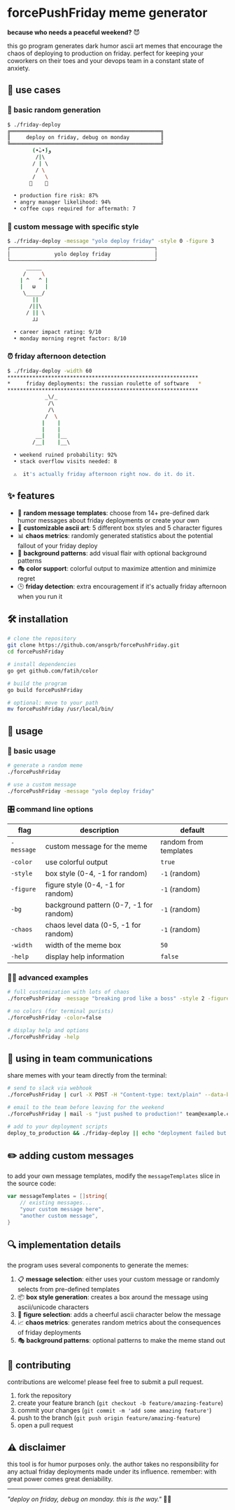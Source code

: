 # forcePushFriday meme generator

**because who needs a peaceful weekend?** 😈

this go program generates dark humor ascii art memes that encourage the chaos of deploying to production on friday. perfect for keeping your coworkers on their toes and your devops team in a constant state of anxiety.

## 👀 use cases

### 🎲 basic random generation

```bash
$ ./friday-deploy
╔════════════════════════════════════════════════╗
║     deploy on friday, debug on monday          ║
╚════════════════════════════════════════════════╝
        (•̀ᴗ•́)و       
         /|\         
        / | \        
         / \         
        /   \        
       👟    👟       

  • production fire risk: 87%
  • angry manager likelihood: 94%
  • coffee cups required for aftermath: 7
```

### 💬 custom message with specific style

```bash
$ ./friday-deploy -message "yolo deploy friday" -style 0 -figure 3
┌──────────────────────────────────────────────┐
│              yolo deploy friday              │
└──────────────────────────────────────────────┘
      _____           
     /     \          
    | ^   ^ |         
    |   ω   |         
     \_____/          
        ||            
       /||\           
      / || \          
        ⅃⅃ 

  • career impact rating: 9/10
  • monday morning regret factor: 8/10
```

### ⏰ friday afternoon detection

```bash
$ ./friday-deploy -width 60
*************************************************************
*     friday deployments: the russian roulette of software   *
*************************************************************
            _\/_        
             /\         
             /\         
            /  \        
           |    |       
           |    |       
         __|    |__     
        /__|    |__\    

  • weekend ruined probability: 92%
  • stack overflow visits needed: 8

  ⚠️  it's actually friday afternoon right now. do it. do it.
```

## ✨ features

- 📝 **random message templates**: choose from 14+ pre-defined dark humor messages about friday deployments or create your own
- 🎨 **customizable ascii art**: 5 different box styles and 5 character figures
- 📊 **chaos metrics**: randomly generated statistics about the potential fallout of your friday deploy
- 🌈 **background patterns**: add visual flair with optional background patterns
- 🎭 **color support**: colorful output to maximize attention and minimize regret
- 🕒 **friday detection**: extra encouragement if it's actually friday afternoon when you run it

## 🛠️ installation

```bash
# clone the repository
git clone https://github.com/ansgrb/forcePushFriday.git
cd forcePushFriday

# install dependencies
go get github.com/fatih/color

# build the program
go build forcePushFriday

# optional: move to your path
mv forcePushFriday /usr/local/bin/
```

## 🚦 usage

### 🏁 basic usage

```bash
# generate a random meme
./forcePushFriday

# use a custom message
./forcePushFriday -message "yolo deploy friday"
```

### 🎛️ command line options

| flag | description | default |
|------|-------------|---------|
| `-message` | custom message for the meme | random from templates |
| `-color` | use colorful output | `true` |
| `-style` | box style (0-4, -1 for random) | `-1` (random) |
| `-figure` | figure style (0-4, -1 for random) | `-1` (random) |
| `-bg` | background pattern (0-7, -1 for random) | `-1` (random) |
| `-chaos` | chaos level data (0-5, -1 for random) | `-1` (random) |
| `-width` | width of the meme box | `50` |
| `-help` | display help information | `false` |

### 🧙‍♂️ advanced examples

```bash
# full customization with lots of chaos
./forcePushFriday -message "breaking prod like a boss" -style 2 -figure 4 -bg 4 -chaos 5 -width 60

# no colors (for terminal purists)
./forcePushFriday -color=false

# display help and options
./forcePushFriday -help
```

## 💌 using in team communications

share memes with your team directly from the terminal:

```bash
# send to slack via webhook
./forcePushFriday | curl -X POST -H "Content-type: text/plain" --data-binary @- https://hooks.slack.com/services/YOUR/SLACK/WEBHOOK

# email to the team before leaving for the weekend
./forcePushFriday | mail -s "just pushed to production!" team@example.com

# add to your deployment scripts
deploy_to_production && ./friday-deploy || echo "deployment failed but at least it's friday!"
```

## ✏️ adding custom messages

to add your own message templates, modify the `messageTemplates` slice in the source code:

```go
var messageTemplates = []string{
    // existing messages...
    "your custom message here",
    "another custom message",
}
```

## 🔍 implementation details

the program uses several components to generate the memes:

1. 📋 **message selection**: either uses your custom message or randomly selects from pre-defined templates
2. 📦 **box style generation**: creates a box around the message using ascii/unicode characters
3. 👤 **figure selection**: adds a cheerful ascii character below the message
4. 📈 **chaos metrics**: generates random metrics about the consequences of friday deployments
5. 🎭 **background patterns**: optional patterns to make the meme stand out

## 🤝 contributing

contributions are welcome! please feel free to submit a pull request.

1. fork the repository
2. create your feature branch (`git checkout -b feature/amazing-feature`)
3. commit your changes (`git commit -m 'add some amazing feature'`)
4. push to the branch (`git push origin feature/amazing-feature`)
5. open a pull request

## ⚠️ disclaimer

this tool is for humor purposes only. the author takes no responsibility for any actual friday deployments made under its influence. remember: with great power comes great deniability.

---

*"deploy on friday, debug on monday. this is the way."* 🧙‍♂️